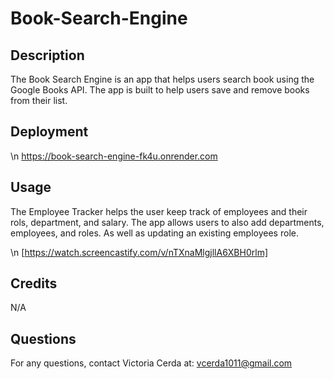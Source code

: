 # Book-Search-Engine

## Description

The Book Search Engine is an app that helps users search book using the Google Books API. The app is built to help users save and remove books from their list.

## Deployment

\n https://book-search-engine-fk4u.onrender.com

## Usage

The Employee Tracker helps the user keep track of employees and their rols, department, and salary. The app allows users to also add departments, employees, and roles. As well as updating an existing employees role. 

\n [https://watch.screencastify.com/v/nTXnaMlgjllA6XBH0rlm]



## Credits

N/A

## Questions

For any questions, contact Victoria Cerda at:
vcerda1011@gmail.com
